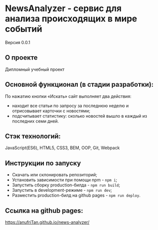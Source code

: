 # **NewsAnalyzer - сервис для анализа происходящих в мире событий**
Версия  0.0.1

## О проекте
Дипломный учебный проект  

## Основной функционал (в стадии разработки):
По нажатию кнопки «Искать» сайт выполняет два действия:
- находит все статьи по запросу за последнюю неделю и отрисовывает карточки с новостями;
- подсчитывает статистику: сколько новостей вышло в каждый из последних семи дней. 


## Стэк технологий:
JavaScript(ES6), HTML5, CSS3, BEM, OOP, Git, Webpack

## Инструкции по запуску
- Скачать или склонировать репозиторий;
- Установить зависимости при помощи npm - `npm i`;
- Запустить сборку production-билда - `npm run build`;
- Запустить в development-режиме - `npm run dev`;
- Разместить production-билд на github pages - `npm run deploy`.

## Ссылка на github pages:
https://anufriTan.github.io/news-analyzer/
